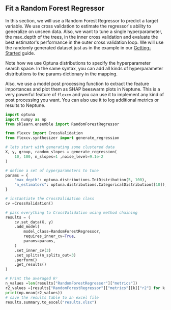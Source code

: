## Fit a Random Forest Regressor

In this section, we will use a Random Forest Regressor to predict a target variable. We use cross validation to estimate the regressor's ability to generalize on unseen data. Also, we want to tune a single hyperparameter, the max_depth of the trees, in the inner cross validation and evaluate the best estimator's performance in the outer cross validation loop. We will use the randomly generated dataset just as in the example in our [Getting-Started](getting-started.md) guide.

Note how we use Optuna distributions to specify the hyperparameter search space. In the same syntax, you can add all kinds of hyperparameter distributions to the params dictionary in the mapping.

Also, we use a model post processing function to extract the feature importances and plot them as SHAP beeswarm plots in Neptune. This is a very powerful feature of `flexcv` and you can use it to implement any kind of post processing you want. You can also use it to log additional metrics or results to Neptune.

```python
import optuna
import numpy as np
from sklearn.ensemble import RandomForestRegressor

from flexcv import CrossValidation
from flexcv.synthesizer import generate_regression

# lets start with generating some clustered data
X, y, group, random_slopes = generate_regression(
    10, 100, n_slopes=1 ,noise_level=9.1e-2
)

# define a set of hyperparameters to tune
params = {
    "max_depth": optuna.distributions.IntDistribution(5, 100),
    "n_estimators": optuna.distributions.CategoricalDistribution([10]),
}

# instantiate the CrossValidation class
cv =CrossValidation()

# pass everything to CrossValidation using method chaining
results = (
    cv.set_data(X, y)
    .add_model(
        model_class=RandomForestRegressor,
        requires_inner_cv=True,
        params=params,
    )
    .set_inner_cv(3)
    .set_splits(n_splits_out=3)
    .perform()
    .get_results()
)

# Print the averaged R²
n_values =len(results["RandomForestRegressor"]["metrics"])
r2_values =[results["RandomForestRegressor"]["metrics"][k]["r2"] for k in range(n_values)]
print(np.mean(r2_values))
# save the results table to an excel file
results.summary.to_excel("results.xlsx")

```
